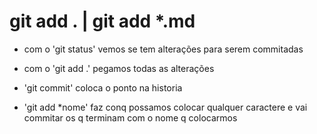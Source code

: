 # git add . | git add *.md

- com o 'git status' vemos se tem alterações para serem commitadas
- com o 'git add .' pegamos todas as alterações
- 'git commit' coloca o ponto na historia

- 'git add *nome' faz conq possamos colocar qualquer caractere e vai commitar os q terminam com o nome q colocarmos